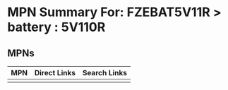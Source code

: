 



# MPN Summary For: FZEBAT5V11R > battery : 5V110R

## MPNs
  

|MPN|Direct Links|Search Links|
| :--- | :--- | :--- |
||||

